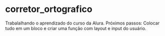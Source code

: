 # corretor_ortografico
Trabalalhando o aprendizado do curso da Alura.
Próximos passos:
Colocar tudo em um bloco e criar uma função com layout e input do usuário.
